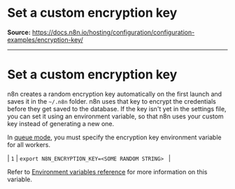# Set a custom encryption key

**Source:** https://docs.n8n.io/hosting/configuration/configuration-examples/encryption-key/

---

# Set a custom encryption key

n8n creates a random encryption key automatically on the first launch and saves
it in the `~/.n8n` folder. n8n uses that key to encrypt the credentials before
they get saved to the database. If the key isn't yet in the settings file,
you can set it using an environment variable, so that n8n
uses your custom key instead of generating a new one.

In [queue mode](../../../scaling/queue-mode/), you must specify the encryption key environment variable for all workers.

| ``` 1 ``` | ``` export N8N_ENCRYPTION_KEY=<SOME RANDOM STRING>  ``` |

Refer to [Environment variables reference](../../environment-variables/deployment/) for more information on this variable.
